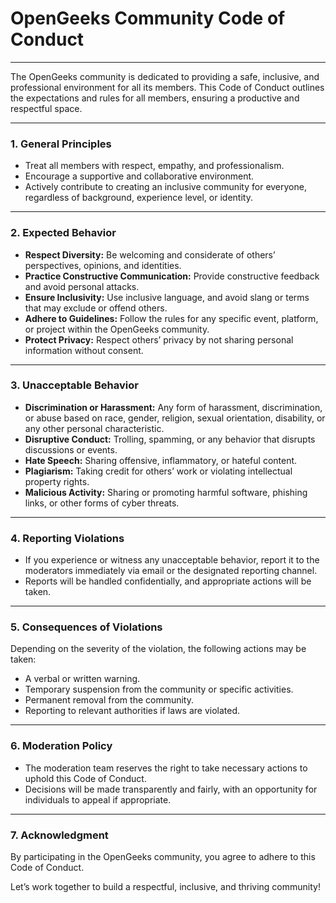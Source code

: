 # OpenGeeks Community Code of Conduct

---

The OpenGeeks community is dedicated to providing a safe, inclusive, and professional environment for all its members. This Code of Conduct outlines the expectations and rules for all members, ensuring a productive and respectful space.

---

### **1. General Principles**
- Treat all members with respect, empathy, and professionalism.
- Encourage a supportive and collaborative environment.
- Actively contribute to creating an inclusive community for everyone, regardless of background, experience level, or identity.

---

### **2. Expected Behavior**
- **Respect Diversity:** Be welcoming and considerate of others’ perspectives, opinions, and identities.
- **Practice Constructive Communication:** Provide constructive feedback and avoid personal attacks.
- **Ensure Inclusivity:** Use inclusive language, and avoid slang or terms that may exclude or offend others.
- **Adhere to Guidelines:** Follow the rules for any specific event, platform, or project within the OpenGeeks community.
- **Protect Privacy:** Respect others’ privacy by not sharing personal information without consent.

---

### **3. Unacceptable Behavior**
- **Discrimination or Harassment:** Any form of harassment, discrimination, or abuse based on race, gender, religion, sexual orientation, disability, or any other personal characteristic.
- **Disruptive Conduct:** Trolling, spamming, or any behavior that disrupts discussions or events.
- **Hate Speech:** Sharing offensive, inflammatory, or hateful content.
- **Plagiarism:** Taking credit for others’ work or violating intellectual property rights.
- **Malicious Activity:** Sharing or promoting harmful software, phishing links, or other forms of cyber threats.

---

### **4. Reporting Violations**
- If you experience or witness any unacceptable behavior, report it to the moderators immediately via email or the designated reporting channel.
- Reports will be handled confidentially, and appropriate actions will be taken.

---

### **5. Consequences of Violations**
Depending on the severity of the violation, the following actions may be taken:
- A verbal or written warning.
- Temporary suspension from the community or specific activities.
- Permanent removal from the community.
- Reporting to relevant authorities if laws are violated.

---

### **6. Moderation Policy**
- The moderation team reserves the right to take necessary actions to uphold this Code of Conduct.
- Decisions will be made transparently and fairly, with an opportunity for individuals to appeal if appropriate.

---

### **7. Acknowledgment**
By participating in the OpenGeeks community, you agree to adhere to this Code of Conduct.

Let’s work together to build a respectful, inclusive, and thriving community!

